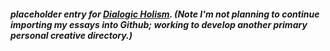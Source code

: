 #### *placeholder entry for **[Dialogic Holism](https://docs.google.com/document/d/1ILVbleFo65PMaF6e4qg6c617BgzLX2bW4r_c3nDhwAU/edit?usp=sharing)**.  (Note I'm not planning to continue importing my essays into Github; working to develop another primary personal creative directory.)*
